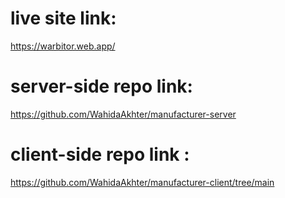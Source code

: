 # live site link: 
https://warbitor.web.app/

# server-side repo link: 
https://github.com/WahidaAkhter/manufacturer-server

# client-side repo link :
https://github.com/WahidaAkhter/manufacturer-client/tree/main

